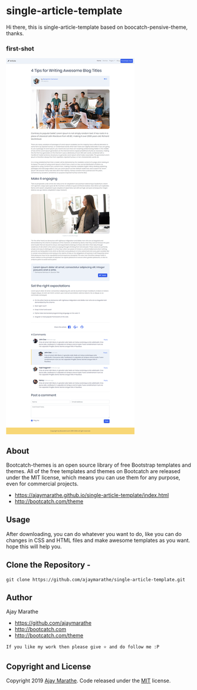 # single-article-template
 Hi there, this is single-article-template based on boocatch-pensive-theme, thanks.

### first-shot
[![single-article](https://raw.githubusercontent.com/ajaymarathe/image-store/master/utility-template/single-article.png)](https://ajaymarathe.github.io/single-article-template/index.html)

## About

Bootcatch-themes is an open source library of free Bootstrap templates and themes. All of the free templates and themes on Bootcatch are released under the MIT license, which means you can use them for any purpose, even for commercial projects.

* https://ajaymarathe.github.io/single-article-template/index.html
* http://bootcatch.com/theme

## Usage

After downloading, you can do whatever you want to do, like you can do changes in CSS and HTML files and make awesome templates as you want.
hope this will help you.

## Clone the Repository -

`git clone https://github.com/ajaymarathe/single-article-template.git  `

## Author

Ajay Marathe

+ https://github.com/ajaymarathe
+ http://bootcatch.com
+ http://bootcatch.com/theme
```
If you like my work then please give ⭐ and do follow me :P
```

## Copyright and License

Copyright 2019 [Ajay Marathe](https://github.com/ajaymarathe). Code released under the [MIT](https://github.com/ajaymarathe/single-article-template/blob/master/LICENSE) license.



